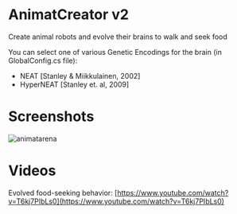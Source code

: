 # AnimatCreator v2
Create animal robots and evolve their brains to walk and seek food

You can select one of various Genetic Encodings for the brain (in GlobalConfig.cs file):
  + NEAT [Stanley & Miikkulainen, 2002]
  + HyperNEAT [Stanley et. al, 2009]


# Screenshots

![animatarena](https://github.com/user-attachments/assets/4434b703-73b1-44e6-adcc-d3fecccb5526)



# Videos
Evolved food-seeking behavior: [https://www.youtube.com/watch?v=T6kj7PIbLs0](https://www.youtube.com/watch?v=T6kj7PIbLs0)
